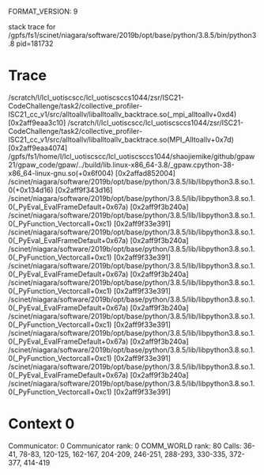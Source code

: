 FORMAT_VERSION: 9

stack trace for /gpfs/fs1/scinet/niagara/software/2019b/opt/base/python/3.8.5/bin/python3.8 pid=181732

# Trace

/scratch/l/lcl_uotiscscc/lcl_uotiscsccs1044/zsr/ISC21-CodeChallenge/task2/collective_profiler-ISC21_cc_v1/src/alltoallv/liballtoallv_backtrace.so(_mpi_alltoallv+0xd4) [0x2aff9eaa3c10]
/scratch/l/lcl_uotiscscc/lcl_uotiscsccs1044/zsr/ISC21-CodeChallenge/task2/collective_profiler-ISC21_cc_v1/src/alltoallv/liballtoallv_backtrace.so(MPI_Alltoallv+0x7d) [0x2aff9eaa4074]
/gpfs/fs1/home/l/lcl_uotiscscc/lcl_uotiscsccs1044/shaojiemike/github/gpaw21/gpaw_code/gpaw/../build/lib.linux-x86_64-3.8/_gpaw.cpython-38-x86_64-linux-gnu.so(+0x6f004) [0x2affad852004]
/scinet/niagara/software/2019b/opt/base/python/3.8.5/lib/libpython3.8.so.1.0(+0x134d16) [0x2aff9f343d16]
/scinet/niagara/software/2019b/opt/base/python/3.8.5/lib/libpython3.8.so.1.0(_PyEval_EvalFrameDefault+0x67a) [0x2aff9f3b240a]
/scinet/niagara/software/2019b/opt/base/python/3.8.5/lib/libpython3.8.so.1.0(_PyFunction_Vectorcall+0xc1) [0x2aff9f33e391]
/scinet/niagara/software/2019b/opt/base/python/3.8.5/lib/libpython3.8.so.1.0(_PyEval_EvalFrameDefault+0x67a) [0x2aff9f3b240a]
/scinet/niagara/software/2019b/opt/base/python/3.8.5/lib/libpython3.8.so.1.0(_PyFunction_Vectorcall+0xc1) [0x2aff9f33e391]
/scinet/niagara/software/2019b/opt/base/python/3.8.5/lib/libpython3.8.so.1.0(_PyEval_EvalFrameDefault+0x67a) [0x2aff9f3b240a]
/scinet/niagara/software/2019b/opt/base/python/3.8.5/lib/libpython3.8.so.1.0(_PyFunction_Vectorcall+0xc1) [0x2aff9f33e391]
/scinet/niagara/software/2019b/opt/base/python/3.8.5/lib/libpython3.8.so.1.0(_PyEval_EvalFrameDefault+0x67a) [0x2aff9f3b240a]
/scinet/niagara/software/2019b/opt/base/python/3.8.5/lib/libpython3.8.so.1.0(_PyFunction_Vectorcall+0xc1) [0x2aff9f33e391]
/scinet/niagara/software/2019b/opt/base/python/3.8.5/lib/libpython3.8.so.1.0(_PyEval_EvalFrameDefault+0x67a) [0x2aff9f3b240a]
/scinet/niagara/software/2019b/opt/base/python/3.8.5/lib/libpython3.8.so.1.0(_PyFunction_Vectorcall+0xc1) [0x2aff9f33e391]
/scinet/niagara/software/2019b/opt/base/python/3.8.5/lib/libpython3.8.so.1.0(_PyEval_EvalFrameDefault+0x67a) [0x2aff9f3b240a]
/scinet/niagara/software/2019b/opt/base/python/3.8.5/lib/libpython3.8.so.1.0(_PyFunction_Vectorcall+0xc1) [0x2aff9f33e391]

# Context 0

Communicator: 0
Communicator rank: 0
COMM_WORLD rank: 80
Calls: 36-41, 78-83, 120-125, 162-167, 204-209, 246-251, 288-293, 330-335, 372-377, 414-419


